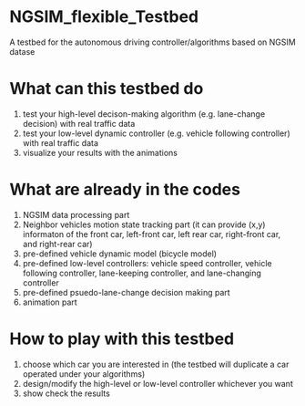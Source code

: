 # NGSIM_flexible_Testbed
A testbed for the autonomous driving controller/algorithms based on NGSIM datase

# What can this testbed do
1. test your high-level decison-making algorithm (e.g. lane-change decision) with real traffic data
2. test your low-level dynamic controller (e.g. vehicle following controller) with real traffic data
3. visualize your results with the animations

# What are already in the codes
1. NGSIM data processing part
3. Neighbor vehicles motion state tracking part (it can provide (x,y) informaton of the front car, left-front car, left rear car, right-front car, and right-rear car)
4. pre-defined vehicle dynamic model (bicycle model)
5. pre-defined low-level controllers: vehicle speed controller, vehicle following controller, lane-keeping controller, and lane-changing controller 
6. pre-defined psuedo-lane-change decision making part
7. animation part

# How to play with this testbed
1. choose which car you are interested in (the testbed will duplicate a car operated under your algorithms)
2. design/modify the high-level or low-level controller whichever you want
3. show check the results

